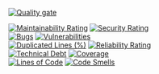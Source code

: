 [![Quality gate](https://sonarcloud.io/api/project_badges/quality_gate?project=Tetram76_BDTheque.net)](https://sonarcloud.io/summary/new_code?id=Tetram76_BDTheque.net)

[![Maintainability Rating](https://sonarcloud.io/api/project_badges/measure?project=Tetram76_BDTheque.net&metric=sqale_rating)](https://sonarcloud.io/summary/new_code?id=Tetram76_BDTheque.net) [![Security Rating](https://sonarcloud.io/api/project_badges/measure?project=Tetram76_BDTheque.net&metric=security_rating)](https://sonarcloud.io/summary/new_code?id=Tetram76_BDTheque.net) <br>
[![Bugs](https://sonarcloud.io/api/project_badges/measure?project=Tetram76_BDTheque.net&metric=bugs)](https://sonarcloud.io/summary/new_code?id=Tetram76_BDTheque.net) [![Vulnerabilities](https://sonarcloud.io/api/project_badges/measure?project=Tetram76_BDTheque.net&metric=vulnerabilities)](https://sonarcloud.io/summary/new_code?id=Tetram76_BDTheque.net) <br> 
[![Duplicated Lines (%)](https://sonarcloud.io/api/project_badges/measure?project=Tetram76_BDTheque.net&metric=duplicated_lines_density)](https://sonarcloud.io/summary/new_code?id=Tetram76_BDTheque.net) [![Reliability Rating](https://sonarcloud.io/api/project_badges/measure?project=Tetram76_BDTheque.net&metric=reliability_rating)](https://sonarcloud.io/summary/new_code?id=Tetram76_BDTheque.net) <br>
[![Technical Debt](https://sonarcloud.io/api/project_badges/measure?project=Tetram76_BDTheque.net&metric=sqale_index)](https://sonarcloud.io/summary/new_code?id=Tetram76_BDTheque.net) [![Coverage](https://sonarcloud.io/api/project_badges/measure?project=Tetram76_BDTheque.net&metric=coverage)](https://sonarcloud.io/summary/new_code?id=Tetram76_BDTheque.net) <br> 
[![Lines of Code](https://sonarcloud.io/api/project_badges/measure?project=Tetram76_BDTheque.net&metric=ncloc)](https://sonarcloud.io/summary/new_code?id=Tetram76_BDTheque.net) [![Code Smells](https://sonarcloud.io/api/project_badges/measure?project=Tetram76_BDTheque.net&metric=code_smells)](https://sonarcloud.io/summary/new_code?id=Tetram76_BDTheque.net)
